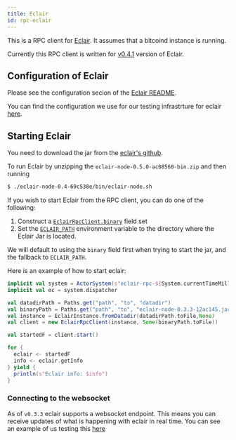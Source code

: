 ```yaml
---
title: Eclair
id: rpc-eclair
---
```


This is a RPC client for [Eclair](https://github.com/acinq/eclair). It assumes that a bitcoind instance is running.

Currently this RPC client is written for [v0.4.1](https://github.com/ACINQ/eclair/releases/tag/v0.4.1) version of Eclair.

## Configuration of Eclair

Please see the configuration secion of the
[Eclair README](https://github.com/acinq/eclair#configuring-eclair).

You can find the configuration we use for our testing infrastrture for eclair [here](https://github.com/bitcoin-s/bitcoin-s/blob/a043d3858ef33da51229ee59c478d2a6c9d5a46f/testkit/src/main/scala/org/bitcoins/testkit/eclair/rpc/EclairRpcTestUtil.scala#L98).

## Starting Eclair

You need to download the jar from the [eclair's github](https://github.com/ACINQ/eclair/releases/tag/v0.4.1).

To run Eclair by unzipping the `eclair-node-0.5.0-ac08560-bin.zip` and then running

```bash
$ ./eclair-node-0.4-69c538e/bin/eclair-node.sh
```

If you wish to start Eclair from the RPC client, you can do one of the following:

1. Construct a [`EclairRpcClient.binary`](https://github.com/bitcoin-s/bitcoin-s/blob/a043d3858ef33da51229ee59c478d2a6c9d5a46f/eclair-rpc/src/main/scala/org/bitcoins/eclair/rpc/client/EclairRpcClient.scala#L51) field set
2. Set the [`ECLAIR_PATH`](https://github.com/bitcoin-s/bitcoin-s/blob/a043d3858ef33da51229ee59c478d2a6c9d5a46f/eclair-rpc/src/main/scala/org/bitcoins/eclair/rpc/client/EclairRpcClient.scala#L701) environment variable to the directory where the Eclair Jar is located.

We will default to using the `binary` field first when trying to start the jar, and the fallback to `ECLAIR_PATH`.

Here is an example of how to start eclair:


```scala
implicit val system = ActorSystem(s"eclair-rpc-${System.currentTimeMillis}")
implicit val ec = system.dispatcher

val datadirPath = Paths.get("path", "to", "datadir")
val binaryPath = Paths.get("path", "to", "eclair-node-0.3.3-12ac145.jar")
val instance = EclairInstance.fromDatadir(datadirPath.toFile,None)
val client = new EclairRpcClient(instance, Some(binaryPath.toFile))

val startedF = client.start()

for {
  eclair <- startedF
  info <- eclair.getInfo
} yield {
  println(s"Eclair info: $info")
}
```

### Connecting to the websocket

As of `v0.3.3` eclair supports a websocket endpoint. This means you can receive updates of what is happening with eclair
in real time. You can see an example of us testing this [here](https://github.com/bitcoin-s/bitcoin-s/blob/a043d3858ef33da51229ee59c478d2a6c9d5a46f/eclair-rpc-test/src/test/scala/org/bitcoins/eclair/rpc/EclairRpcClientTest.scala#L591)
